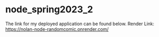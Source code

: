 # node_spring2023_2
The link for my deployed application can be found below.
Render Link: https://nolan-node-randomcomic.onrender.com/